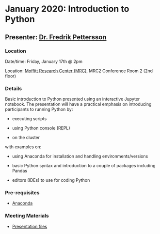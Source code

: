 # January 2020: Introduction to Python

## Presenter: [Dr. Fredrik Pettersson](mailto:Fredrik.Pettersson@moffitt.org)

### Location
Date/time: Friday, January 17th @ 2pm

Location: [Moffitt Research Center (MRC)](https://goo.gl/maps/cwdheH64xkeWS5L47), MRC2 Conference Room 2 (2nd floor)

### Details
Basic introduction to Python presented using an interactive Jupyter notebook. The presentation will have a practical emphasis on introducing participants to running Python by:

* executing scripts

* using Python console (REPL)

* on the cluster

with examples on:

* using Anaconda for installation and handling environments/versions

* basic Python syntax and introduction to a couple of packages including Pandas

* editors (IDEs) to use for coding Python

### Pre-requisites
* [Anaconda](https://www.anaconda.com/distribution/) 

### Meeting Materials
* [Presentation files](biodataclub_python-master.zip)
